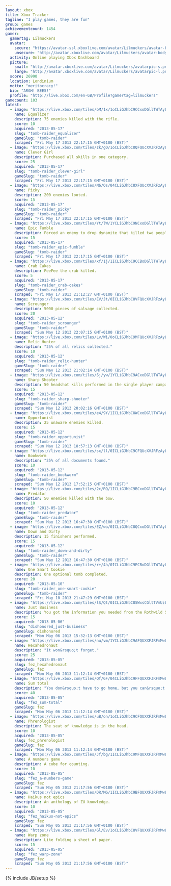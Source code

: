```yaml
---
layout: xbox
title: Xbox Tracker
tagline: "I play games, they are fun"
group: games
achievementcount: 1454
gamer: 
  gamertag: Lilmuckers
  avatar: 
    secure: "https://avatar-ssl.xboxlive.com/avatar/Lilmuckers/avatar-body.png"
    unsecure: "http://avatar.xboxlive.com/avatar/Lilmuckers/avatar-body.png"
  activity: Online playing Xbox Dashboard
  picture: 
    small: "http://avatar.xboxlive.com/avatar/Lilmuckers/avatarpic-s.png"
    large: "http://avatar.xboxlive.com/avatar/Lilmuckers/avatarpic-l.png"
  score: 26990
  location: Londinium
  motto: "meritocracy!"
  bio: "ARGH! BEES!"
  profile: "http://live.xbox.com/en-GB/Profile?gamertag=lilmuckers"
gamecount: 103
latest: 
  - image: "https://live.xbox.com/tiles/bM/1x/1oCLiGJhbC9CCxoDGllTWTAyL2FjaC8wLzE2AAAAAOfn5-lezXA=.jpg"
    name: Equalizer
    description: 75 enemies killed with the rifle.
    score: 10
    acquired: "2013-05-17"
    slug: "tomb-raider_equalizer"
    gameSlug: "tomb-raider"
    scraped: "Fri May 17 2013 22:17:15 GMT+0100 (BST)"
  - image: "https://live.xbox.com/tiles/zk/gO/1oCLiGJhbC8QFQUcXVJRFzAyL2FjaC8wL2QAAAAA5+fn+SFI1Q==.jpg"
    name: Clever Girl
    description: Purchased all skills in one category.
    score: 25
    acquired: "2013-05-17"
    slug: "tomb-raider_clever-girl"
    gameSlug: "tomb-raider"
    scraped: "Fri May 17 2013 22:17:15 GMT+0100 (BST)"
  - image: "https://live.xbox.com/tiles/N6/Os/04CLiGJhbC8XFQUcXVJRFzAyL2FjaC8wL2MAAAAA5+fn-IOjLA==.jpg"
    name: Picky
    description: 200 enemies looted.
    score: 15
    acquired: "2013-05-17"
    slug: "tomb-raider_picky"
    gameSlug: "tomb-raider"
    scraped: "Fri May 17 2013 22:17:15 GMT+0100 (BST)"
  - image: "https://live.xbox.com/tiles/Yt/lW/1YCLiGJhbC9NCxoDGllTWTAyL2FjaC8wLzE5AAAAAOfn5-p52X4=.jpg"
    name: Epic Fumble
    description: Forced an enemy to drop dynamite that killed two people.
    score: 15
    acquired: "2013-05-17"
    slug: "tomb-raider_epic-fumble"
    gameSlug: "tomb-raider"
    scraped: "Fri May 17 2013 22:17:15 GMT+0100 (BST)"
  - image: "https://live.xbox.com/tiles/xf/1j/1ICLiGJhbC9CCBoDGllTWTAyL2FjaC8wLzI2AAAAAOfn5-tM-dk=.jpg"
    name: Crab Cakes
    description: FeeFee the crab killed.
    score: 5
    acquired: "2013-05-17"
    slug: "tomb-raider_crab-cakes"
    gameSlug: "tomb-raider"
    scraped: "Fri May 17 2013 21:12:27 GMT+0100 (BST)"
  - image: "https://live.xbox.com/tiles/EV/Jt/0ICLiGJhbC8VFQUcXVJRFzAyL2FjaC8wL2EAAAAA5+fn-0JSCg==.jpg"
    name: Scrounger
    description: 5000 pieces of salvage collected.
    score: 20
    acquired: "2013-05-12"
    slug: "tomb-raider_scrounger"
    gameSlug: "tomb-raider"
    scraped: "Sun May 12 2013 22:07:15 GMT+0100 (BST)"
  - image: "https://live.xbox.com/tiles/Lv/Wi/0oCLiGJhbC9MFQUcXVJRFzAyL2FjaC8wLzgAAAAA5+fn-Y31NQ==.jpg"
    name: Relic Hunter
    description: "25% of all relics collected."
    score: 10
    acquired: "2013-05-12"
    slug: "tomb-raider_relic-hunter"
    gameSlug: "tomb-raider"
    scraped: "Sun May 12 2013 21:02:14 GMT+0100 (BST)"
  - image: "https://live.xbox.com/tiles/Sj/yw/1YCLiGJhbC9ACxoDGllTWTAyL2FjaC8wLzE0AAAAAOfn5-qfPFY=.jpg"
    name: Sharp Shooter
    description: 50 headshot kills performed in the single player campaign.
    score: 15
    acquired: "2013-05-12"
    slug: "tomb-raider_sharp-shooter"
    gameSlug: "tomb-raider"
    scraped: "Sun May 12 2013 20:02:16 GMT+0100 (BST)"
  - image: "https://live.xbox.com/tiles/e4/9Y/1ICLiGJhbC8WCxoDGllTWTAyL2FjaC8wLzFiAAAAAOfn5-t3j2c=.jpg"
    name: Opportunist
    description: 25 unaware enemies killed.
    score: 15
    acquired: "2013-05-12"
    slug: "tomb-raider_opportunist"
    gameSlug: "tomb-raider"
    scraped: "Sun May 12 2013 18:57:13 GMT+0100 (BST)"
  - image: "https://live.xbox.com/tiles/sx/ll/0ICLiGJhbC9CFQUcXVJRFzAyL2FjaC8wLzYAAAAA5+fn-0oZqA==.jpg"
    name: Bookworm
    description: "25% of all documents found."
    score: 10
    acquired: "2013-05-12"
    slug: "tomb-raider_bookworm"
    gameSlug: "tomb-raider"
    scraped: "Sun May 12 2013 17:52:15 GMT+0100 (BST)"
  - image: "https://live.xbox.com/tiles/2c/RQ/1ICLiGJhbC9BCxoDGllTWTAyL2FjaC8wLzE1AAAAAOfn5-t-xMU=.jpg"
    name: Predator
    description: 50 enemies killed with the bow.
    score: 10
    acquired: "2013-05-12"
    slug: "tomb-raider_predator"
    gameSlug: "tomb-raider"
    scraped: "Sun May 12 2013 16:47:30 GMT+0100 (BST)"
  - image: "https://live.xbox.com/tiles/EZ/wa/0ICLiGJhbC8QCxoDGllTWTAyL2FjaC8wLzFkAAAAAOfn5-81nA0=.jpg"
    name: Down and Dirty
    description: 15 finishers performed.
    score: 15
    acquired: "2013-05-12"
    slug: "tomb-raider_down-and-dirty"
    gameSlug: "tomb-raider"
    scraped: "Sun May 12 2013 16:47:30 GMT+0100 (BST)"
  - image: "https://live.xbox.com/tiles/r+/4h/0ICLiGJhbC9ECBoDGllTWTAyL2FjaC8wLzIwAAAAAOfn5-8O7rM=.jpg"
    name: One Smart Cookie
    description: One optional tomb completed.
    score: 20
    acquired: "2013-05-10"
    slug: "tomb-raider_one-smart-cookie"
    gameSlug: "tomb-raider"
    scraped: "Fri May 10 2013 21:47:29 GMT+0100 (BST)"
  - image: "https://live.xbox.com/tiles/lS/Qt/0ICLiGJhbC8SWxsCGltTVmUzL2FjaC8wL2FmAAAAAOfn5-8CJIk=.jpg"
    name: Just Business
    description: You got the information you needed from the Rothwild Slaughterhouse
    score: 15
    acquired: "2013-05-06"
    slug: "dishonored_just-business"
    gameSlug: dishonored
    scraped: "Mon May 06 2013 15:32:13 GMT+0100 (BST)"
  - image: "https://live.xbox.com/tiles/nu/vm/1YCLiGJhbC9AFQUXXFJRFmMwL2FjaC8wLzQAAAAA5+fn+snrhQ==.jpg"
    name: Hexahedronaut
    description: "It won&rsquo;t forget."
    score: 25
    acquired: "2013-05-05"
    slug: fez_hexahedronaut
    gameSlug: fez
    scraped: "Mon May 06 2013 11:12:14 GMT+0100 (BST)"
  - image: "https://live.xbox.com/tiles/Qf/GF/04CLiGJhbC9FFQUXXFJRFmMwL2FjaC8wLzEAAAAA5+fn-KrxWg==.jpg"
    name: Sum total
    description: "You don&rsquo;t have to go home, but you can&rsquo;t stay here. Okay, you can stay here."
    score: 40
    acquired: "2013-05-05"
    slug: "fez_sum-total"
    gameSlug: fez
    scraped: "Mon May 06 2013 11:12:14 GMT+0100 (BST)"
  - image: "https://live.xbox.com/tiles/uB/on/1oCLiGJhbC9CFQUXXFJRFmMwL2FjaC8wLzYAAAAA5+fn+Qgaow==.jpg"
    name: Phrenologist
    description: The seat of knowledge is in the head.
    score: 10
    acquired: "2013-05-05"
    slug: fez_phrenologist
    gameSlug: fez
    scraped: "Mon May 06 2013 11:12:14 GMT+0100 (BST)"
  - image: "https://live.xbox.com/tiles/Jf/bg/1ICLiGJhbC9MFQUXXFJRFmMwL2FjaC8wLzgAAAAA5+fn+8-2Pg==.jpg"
    name: A numbers game
    description: A cube for counting.
    score: 10
    acquired: "2013-05-05"
    slug: "fez_a-numbers-game"
    gameSlug: fez
    scraped: "Sun May 05 2013 21:17:56 GMT+0100 (BST)"
  - image: "https://live.xbox.com/tiles/DR/MG/1ICLiGJhbC9BFQUXXFJRFmMwL2FjaC8wLzUAAAAA5+fn+ykTFg==.jpg"
    name: Haikus not epics
    description: An anthology of ZU knowledge.
    score: 10
    acquired: "2013-05-05"
    slug: "fez_haikus-not-epics"
    gameSlug: fez
    scraped: "Sun May 05 2013 21:17:56 GMT+0100 (BST)"
  - image: "https://live.xbox.com/tiles/Gl/Ev/1oCLiGJhbC8VFQUXXFJRFmMwL2FjaC8wL2EAAAAA5+fn+QBRAQ==.jpg"
    name: Warp zone
    description: Like folding a sheet of paper.
    score: 15
    acquired: "2013-05-05"
    slug: "fez_warp-zone"
    gameSlug: fez
    scraped: "Sun May 05 2013 21:17:56 GMT+0100 (BST)"
---
```

{% include JB/setup %}
